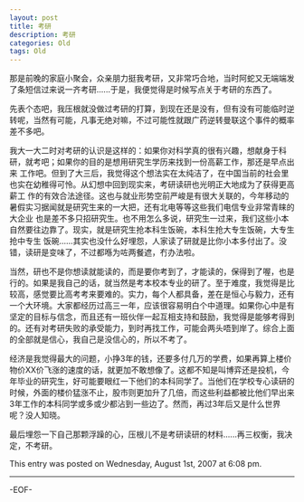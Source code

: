 ```yaml
---
layout: post
title: 考研
description: 考研
categories: Old
tags: Old
---
```

那是前晚的家庭小聚会，众亲朋力挺我考研，又非常巧合地，当时阿蛇又无端端发了条短信过来说一齐考研......于是，我便觉得是时候写点关于考研的东西了。

先表个态吧，我压根就没做过考研的打算，到现在还是没有，但有没有可能临时逆转呢，当然有可能，凡事无绝对嘛，不过可能性就跟广药逆转曼联这个事件的概率差不多吧。

我大一大二时对考研的认识是这样的：如果你对科学真的很有兴趣，想献身于科研，就考吧；如果你的目的是想用研究生学历来找到一份高薪工作，那还是早点出来 工作吧。但到了大三后，我觉得这个想法实在太纯洁了，在中国当前的社会里也实在幼稚得可怜。从幻想中回到现实来，考研读研也光明正大地成为了获得更高薪工 作的有效合法途径。这也与就业形势空前严峻是有很大关联的，今年移动的暑假实习据闻就是研究生来的一大把，还有北电等等这些我们电信专业非常青睐的大企业 也是差不多只招研究生。也不用怎么多说，研究生一过来，我们这些小本自然要往边靠了。现实，就是研究生抢本科生饭碗，本科生抢大专生饭碗，大专生抢中专生 饭碗......其实也没什么好埋怨，人家读了研就是比你小本多付出了。没错，读研是变味了，不过都喺为咗两餐遮，冇办法啦。

当然，研也不是你想读就能读的，而是要你考到了，才能读的，保得到了喔，也是行的。如果是我自己的话，就当然是考本校本专业的研了。至于难度，我觉得是比 较高，感觉要比高考考来要难的。实力，每个人都具备，差在是恒心与毅力，还有一个大环境。大家都经历过高三一年，应该很容易明白个中道理。如果你心中是有 坚定的目标与信念，而且还有一班伙伴一起互相支持和鼓励，我觉得是能够考得到的。还有对考研失败的承受能力，到时再找工作，可能会两头唔到岸了。综合上面 的全部就是信心，我自己是没信心的，所以不考了。

经济是我觉得最大的问题，小挣3年的钱，还要多付几万的学费，如果再算上楼价物价XX价飞涨的速度的话，就更加不敢想像了。这都不知是叫博弈还是投机，今 年毕业的研究生，好可能要眼红一下他们的本科同学了。当他们在学校专心读研的时候，外面的楼价猛涨不止，股市则更加升了几倍，而这些利益都被比他们早出来 3年工作的本科同学或多或少都沾到一些边了。然而，再过3年后又是什么世界呢？没人知晓。

最后埋怨一下自己那颗浮躁的心，压根儿不是考研读研的材料......再三权衡，我决定，不考研。

This entry was posted on Wednesday, August 1st, 2007 at 6:08 pm.

---



-EOF-